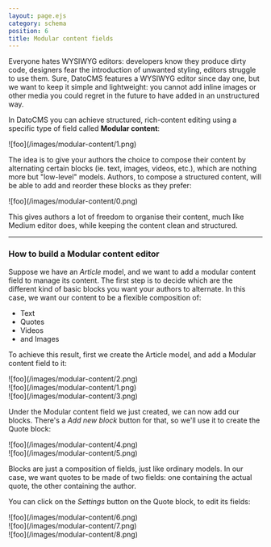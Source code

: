 ```yaml
---
layout: page.ejs
category: schema
position: 6
title: Modular content fields
---
```


Everyone hates WYSIWYG editors: developers know they produce dirty code, designers fear the introduction of unwanted styling, editors struggle to use them. Sure, DatoCMS features a WYSIWYG editor since day one, but we want to keep it simple and lightweight: you cannot add inline images or other media you could regret in the future to have added in an unstructured way.

In DatoCMS you can achieve structured, rich-content editing using a specific type of field called **Modular content**:

<div class="small">![foo](/images/modular-content/1.png)</div>

The idea is to give your authors the choice to compose their content by alternating certain blocks (ie. text, images, videos, etc.), which are nothing more but "low-level" models. Authors, to compose a structured content, will be able to add and reorder these blocks as they prefer:

<div class="small">![foo](/images/modular-content/0.png)</div>

This gives authors a lot of freedom to organise their content, much like Medium editor does, while keeping the content clean and structured.

---

### How to build a Modular content editor

Suppose we have an *Article* model, and we want to add a modular content field to manage its content. The first step is to decide which are the different kind of basic blocks you want your authors to alternate. In this case, we want our content to be a flexible composition of:

* Text
* Quotes
* Videos
* and Images

To achieve this result, first we create the Article model, and add a Modular content field to it:

<div class="smaller">![foo](/images/modular-content/2.png)</div>

<div class="two">
  <div>![foo](/images/modular-content/1.png)</div>
  <div>![foo](/images/modular-content/3.png)</div>
</div>

Under the Modular content field we just created, we can now add our blocks. There's a *Add new block* button for that, so we'll use it to create the Quote block:

<div class="two">
  <div>![foo](/images/modular-content/4.png)</div>
  <div>![foo](/images/modular-content/5.png)</div>
</div>

Blocks are just a composition of fields, just like ordinary models. In our case, we want quotes to be made of two fields: one containing the actual quote, the other containing the author.

You can click on the *Settings* button on the Quote block, to edit its fields:

<div class="smaller">![foo](/images/modular-content/6.png)</div>

<div class="smaller">![foo](/images/modular-content/7.png)</div>

<div class="smaller">![foo](/images/modular-content/8.png)</div>

